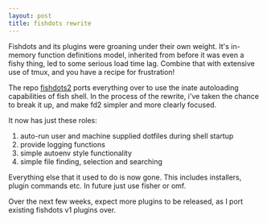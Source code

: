 ```yaml
---
layout: post
title: fishdots rewrite
---
```


Fishdots and its plugins were groaning under their own weight. It's in-memory function definitions model, inherited from before it was even a fishy thing, led to some serious load time lag.  Combine that with extensive use of tmux, and you have a recipe for frustration!

The repo [fishdots2](github.com/aabs/fishdots2) ports everything over to use the inate autoloading capabilities of fish shell.  In the process of the rewrite, i've taken the chance to break it up, and make fd2 simpler and more clearly focused.

It now has just these roles:

1. auto-run user and machine supplied dotfiles during shell startup
2. provide logging functions 
3. simple autoenv style functionality
4. simple file finding, selection and searching

Everything else that it used to do is now gone.  This includes installers, plugin commands etc.  In future just use fisher or omf.

Over the next few weeks, expect more plugins to be released, as I port existing fishdots v1 plugins over.